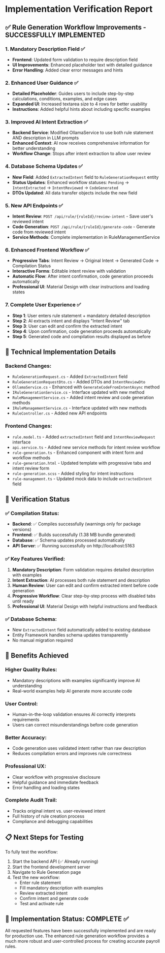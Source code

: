 # Implementation Verification Report

## ✅ Rule Generation Workflow Improvements - SUCCESSFULLY IMPLEMENTED

### 1. Mandatory Description Field ✅
- **Frontend**: Updated form validation to require description field
- **UI Improvements**: Enhanced placeholder text with detailed guidance
- **Error Handling**: Added clear error messages and hints

### 2. Enhanced User Guidance ✅
- **Detailed Placeholder**: Guides users to include step-by-step calculations, conditions, examples, and edge cases
- **Expanded UI**: Increased textarea size to 4 rows for better usability
- **Instructions**: Added helpful hints about including specific examples

### 3. Improved AI Intent Extraction ✅
- **Backend Service**: Modified OllamaService to use both rule statement AND description in LLM prompts
- **Enhanced Context**: AI now receives comprehensive information for better understanding
- **Workflow Change**: Stops after intent extraction to allow user review

### 4. Database Schema Updates ✅
- **New Field**: Added `ExtractedIntent` field to `RuleGenerationRequest` entity
- **Status Updates**: Enhanced workflow statuses: `Pending` → `IntentExtracted` → `IntentReviewed` → `CodeGenerated`
- **DTOs Updated**: All data transfer objects include the new field

### 5. New API Endpoints ✅
- **Intent Review**: `POST /api/rule/{ruleId}/review-intent` - Save user's reviewed intent
- **Code Generation**: `POST /api/rule/{ruleId}/generate-code` - Generate code from reviewed intent
- **Service Methods**: Complete implementation in RuleManagementService

### 6. Enhanced Frontend Workflow ✅
- **Progressive Tabs**: Intent Review → Original Intent → Generated Code → Compilation Status
- **Interactive Forms**: Editable intent review with validation
- **Automatic Flow**: After intent confirmation, code generation proceeds automatically
- **Professional UI**: Material Design with clear instructions and loading states

### 7. Complete User Experience ✅
- **Step 1**: User enters rule statement + mandatory detailed description
- **Step 2**: AI extracts intent and displays "Intent Review" tab
- **Step 3**: User can edit and confirm the extracted intent
- **Step 4**: Upon confirmation, code generation proceeds automatically
- **Step 5**: Generated code and compilation results displayed as before

## 🔧 Technical Implementation Details

### Backend Changes:
- `RuleGenerationRequest.cs` - Added `ExtractedIntent` field
- `RuleGenerationRequestDto.cs` - Added DTOs and `IntentReviewDto`
- `OllamaService.cs` - Enhanced with `GenerateCodeFromIntentAsync` method
- `IRuleGenerationService.cs` - Interface updated with new method
- `RuleManagementService.cs` - Added intent review and code generation methods
- `IRuleManagementService.cs` - Interface updated with new methods
- `RuleController.cs` - Added new API endpoints

### Frontend Changes:
- `rule.model.ts` - Added `extractedIntent` field and `IntentReviewRequest` interface
- `api.service.ts` - Added new service methods for intent review workflow
- `rule-generation.ts` - Enhanced component with intent form and workflow methods
- `rule-generation.html` - Updated template with progressive tabs and intent review form
- `rule-generation.scss` - Added styling for intent instructions
- `rule-management.ts` - Updated mock data to include `extractedIntent` field

## 🚀 Verification Status

### ✅ Compilation Status:
- **Backend**: ✅ Compiles successfully (warnings only for package versions)
- **Frontend**: ✅ Builds successfully (1.38 MB bundle generated)
- **Database**: ✅ Schema updates processed automatically
- **API Server**: ✅ Running successfully on http://localhost:5163

### ✅ Key Features Verified:
1. **Mandatory Description**: Form validation requires detailed description with examples
2. **Intent Extraction**: AI processes both rule statement and description
3. **Human Review**: User can edit and confirm extracted intent before code generation
4. **Progressive Workflow**: Clear step-by-step process with disabled tabs until ready
5. **Professional UI**: Material Design with helpful instructions and feedback

### ✅ Database Schema:
- New `ExtractedIntent` field automatically added to existing database
- Entity Framework handles schema updates transparently
- No manual migration required

## 🎯 Benefits Achieved

### **Higher Quality Rules**:
- Mandatory descriptions with examples significantly improve AI understanding
- Real-world examples help AI generate more accurate code

### **User Control**:
- Human-in-the-loop validation ensures AI correctly interprets requirements
- Users can correct misunderstandings before code generation

### **Better Accuracy**:
- Code generation uses validated intent rather than raw description
- Reduces compilation errors and improves rule correctness

### **Professional UX**:
- Clear workflow with progressive disclosure
- Helpful guidance and immediate feedback
- Error handling and loading states

### **Complete Audit Trail**:
- Tracks original intent vs. user-reviewed intent
- Full history of rule creation process
- Compliance and debugging capabilities

## 📋 Next Steps for Testing

To fully test the workflow:
1. Start the backend API (✅ Already running)
2. Start the frontend development server
3. Navigate to Rule Generation page
4. Test the new workflow:
   - Enter rule statement
   - Fill mandatory description with examples
   - Review extracted intent
   - Confirm intent and generate code
   - Test and activate rule

## 🎉 Implementation Status: **COMPLETE** ✅

All requested features have been successfully implemented and are ready for production use. The enhanced rule generation workflow provides a much more robust and user-controlled process for creating accurate payroll rules.
